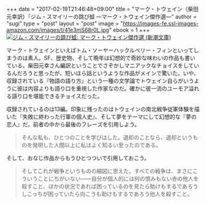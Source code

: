 +++
date = "2017-02-19T21:46:48+09:00"
title = "マーク・トウェイン（柴田元幸訳）『ジム・スマイリーの跳び蛙 —マーク・トウェイン傑作選—"
author = "sugi"
type = "post"
layout = "post"
image = "https://images-fe.ssl-images-amazon.com/images/I/41e3mS68r0L.jpg"
ebook = 1
+++
<a href="http://www.amazon.co.jp/exec/obidos/ASIN/410210612X/chezsugi-22/ref=nosim/" name="amazletlink" target="_blank"><img src="https://images-fe.ssl-images-amazon.com/images/I/41e3mS68r0L.jpg" alt="ジム・スマイリーの跳び蛙: マーク・トウェイン傑作選 (新潮文庫)" class="alignleft"  /></a>

マーク・トウェインといえばトム・ソーヤーハックルベリー・フィンといってしまうのは素人。SF、歴史物、そして晩年は幻想的で奇妙な味わいの作品も書いている。柴田元幸さん編訳ということでさぞかしマニアックなチョイスをしているんだろうと思ったが、短いほら話というような作品がメインで驚いた。いや、収録されている『物語の語り方』という一種の文学論でトウェイン自らがいうように彼は内容よりも語り口を重視した作家なのだ。確かに彼一流のユーモア溢れる語り口を堪能できるチョイスだった。

収録されているのは13編。印象に残ったのはトウェインの南北戦争従軍体験を描いた『失敗に終わった行軍の個人史』、そして夢をテーマにして幻想的な『夢の恋人』だ。前者の中から最後のフレーズを引用しよう。

> そんな私も、ひとつのことを学びはした。退却のことなら、退却というものを発明した人間以上に私はよく知るい至ったのである。

そして、おなじ作品からもうひとつついで引用しておこう。

> そしてこれが戦争というものの縮図に思えた。すべての戦争は、まさにこういうことにちがいない——自分が個人的には何の恨みもない赤の他人を殺すこと、ほかの状況であれば困っているのを見たら助けもするであろうしこっちが困っていたら向こうも助けもするであろう他人を殺すこと。
